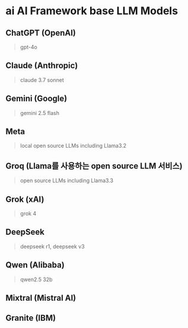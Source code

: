 # ai AI Framework base LLM Models

## ChatGPT (OpenAI)

> gpt-4o

## Claude (Anthropic)

> claude 3.7 sonnet

## Gemini (Google)

> gemini 2.5 flash

## Meta

> local open source LLMs including Llama3.2

## Groq (Llama를 사용하는 open source LLM 서비스)

> open source LLMs including Llama3.3

## Grok (xAI)

> grok 4

## DeepSeek

> deepseek r1, deepseek v3

## Qwen (Alibaba)

> qwen2.5 32b

## Mixtral (Mistral AI)

## Granite (IBM)
